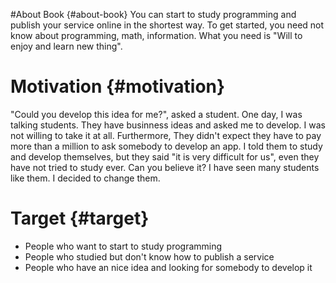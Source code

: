 #About Book {#about-book}
You can start to study programming and publish your service online in the shortest way. To get started, you need not know about programming, math, information. What you need is "Will to enjoy and learn new thing".

# Motivation {#motivation} 
"Could you develop this idea for me?", asked a student. One day, I was talking students. They have businness ideas and asked me to develop. I was not willing to take it at all. Furthermore, They didn't expect they have to pay more than a million to ask somebody to develop an app. I told them to study and develop themselves, but they said "it is very difficult for us", even they have not tried to study ever. Can you believe it? I have seen many students like them. I decided to change them.

# Target {#target}
- People who want to start to study programming
- People who studied but don't know how to publish a service
- People who have an nice idea and looking for somebody to develop it
